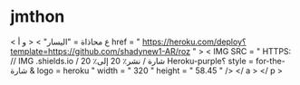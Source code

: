 # jmthon

< ع  محاذاة = "اليسار" > < و  أ href = " https://heroku.com/deploy؟template=https://github.com/shadynew1-AR/roz " >  < IMG  SRC = " HTTPS: // IMG .shields.io / شارة / نشر٪ 20 إلى٪ 20 Heroku-purple؟ style = for-the-شارة & logo = heroku "  width = " 320 "  height = " 58.45 " /> </ a > </ p >
